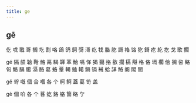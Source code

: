 ```yaml
---
title: ge
---
```


## gē
仡
戓
戨
哥
搁
圪
割
咯
鴿
鸽
鴚
彁
滒
纥
牫
胳
肐
謌
袼
饹
犵
鎶
疙
紇
扢
戈
歌
擱





gé
隔
颌
韐
鞈
骼
鬲
騔
韚
革
鮯
嗝
愅
猲
獦
挌
敋
擱
槅
搿
格
佫
塥
櫊
佮
搁
呄
臵
匌
鮥
膈
臈
滆
胳
葛
蛒
鞷
輵
鎑
轕
鎘
镉
裓
蛤
諽
觡
阁
閣
閤






























gě
哿
嘅
個
合
嗰
各
个
舸
鲄
蓋
葛
笴
盖



gè
個
吤
各
个
茖
虼
鉻
铬
箇
硌
亇
